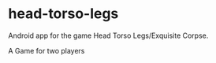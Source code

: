 # head-torso-legs
Android app for the game Head Torso Legs/Exquisite Corpse.

A Game for two players
